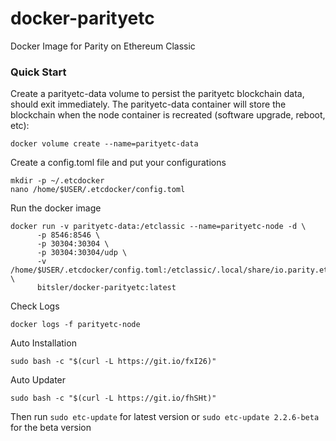 # docker-parityetc
Docker Image for Parity on Ethereum Classic

### Quick Start
Create a parityetc-data volume to persist the parityetc blockchain data, should exit immediately. The parityetc-data container will store the blockchain when the node container is recreated (software upgrade, reboot, etc):
```
docker volume create --name=parityetc-data
```
Create a config.toml file and put your configurations
```
mkdir -p ~/.etcdocker
nano /home/$USER/.etcdocker/config.toml
```

Run the docker image
```
docker run -v parityetc-data:/etclassic --name=parityetc-node -d \
      -p 8546:8546 \
      -p 30304:30304 \
      -p 30304:30304/udp \
      -v /home/$USER/.etcdocker/config.toml:/etclassic/.local/share/io.parity.ethereum/config.toml \
      bitsler/docker-parityetc:latest
```

Check Logs
```
docker logs -f parityetc-node
```

Auto Installation
```
sudo bash -c "$(curl -L https://git.io/fxI26)"
```

Auto Updater
```
sudo bash -c "$(curl -L https://git.io/fhSHt)"
```

Then run `sudo etc-update` for latest version or `sudo etc-update 2.2.6-beta` for the beta version